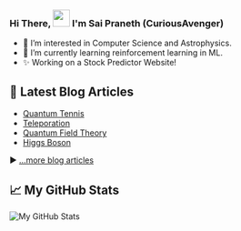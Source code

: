### Hi There, <img src="https://raw.githubusercontent.com/MartinHeinz/MartinHeinz/master/wave.gif" width="30px"> I'm Sai Praneth (CuriousAvenger)

- 👀 I’m interested in Computer Science and Astrophysics.
- 🌱 I’m currently learning reinforcement learning in ML.
- ✨ Working on a Stock Predictor Website!

## 📘 Latest Blog Articles

- [Quantum Tennis](https://curiousavenger.net/blog-QT.html)
- [Teleporation](https://curiousavenger.net/blog-TP.html)
- [Quantum Field Theory](https://curiousavenger.net/blog-QFT.html)
- [Higgs Boson](https://curiousavenger.net/blog-HB.html)


▶ [...more blog articles](https://curiousavenger.net/blog-home.html)


## &#x1f4c8; My GitHub Stats

![My GitHub Stats](https://github-readme-stats.vercel.app/api?username=curiousavenger&include_all_commits=true&hide_border=true&layout=compact&theme=dark&bg_color=0D1117)
